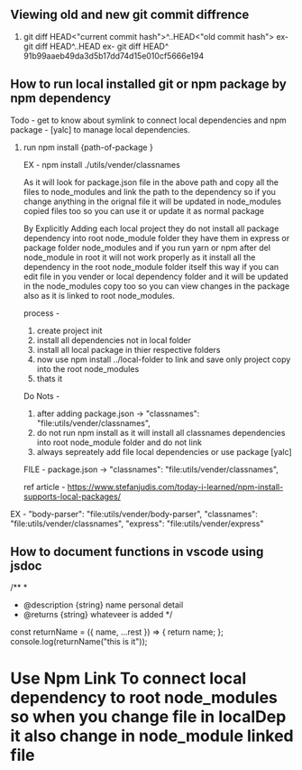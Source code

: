## Viewing old and new git commit diffrence

1. git diff HEAD<"current commit hash">^..HEAD<"old commit hash">
   ex- git diff HEAD^..HEAD
   ex- git diff HEAD^ 91b99aaeb49da3d5b17dd74d15e010cf5666e194

## How to run local installed git or npm package by npm dependency

Todo - get to know about symlink to connect local dependencies and npm package - [yalc] to manage local dependencies.

1. run npm install {path-of-package }

   EX - npm install ./utils/vender/classnames

   As it will look for package.json file in the above path and copy all the files to node_modules and link the path to the dependency so if you change anything in the orignal file it will be updated in node_modules copied files too so you can use it or update it as normal package

   By Explicitly Adding each local project they do not install all package dependency into root node_module folder they have them in express or package folder node_modules and if you run yarn or npm after del node_module in root it will not work properly as it install all the dependency in the root node_module folder itself this way if you can edit file in you vender or local dependency folder and it will be updated in the node_modules copy too so you can view changes in the package also as it is linked to root node_modules.

   process -

   1. create project init
   2. install all dependencies not in local folder
   3. install all local package in thier respective folders
   4. now use npm install ../local-folder to link and save only project copy into the root node_modules
   5. thats it

   Do Nots -

   1. after adding package.json -> "classnames": "file:utils/vender/classnames",
   2. do not run npm install as it will install all classnames dependencies into root node_module folder and do not link
   3. always sepreately add file local dependencies or use package [yalc]

   FILE - package.json -> "classnames": "file:utils/vender/classnames",

   ref article - https://www.stefanjudis.com/today-i-learned/npm-install-supports-local-packages/

EX -
"body-parser": "file:utils/vender/body-parser",
"classnames": "file:utils/vender/classnames",
"express": "file:utils/vender/express"

## How to document functions in vscode using jsdoc

/**
*
* @description  {string} name personal detail
* @returns {string} whateveer is added
*/

const returnName = ({ name, ...rest }) => {
return name;
};
console.log(returnName("this is it"));

# Use Npm Link To connect local dependency to root node_modules so when you change file in localDep it also change in node_module linked file
